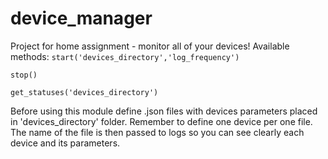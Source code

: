 # device_manager
Project for home assignment - monitor all of your devices!
Available methods:
`start('devices_directory','log_frequency')`

`stop()`

`get_statuses('devices_directory')`

Before using this module define .json files with devices parameters placed in 'devices_directory' folder.
Remember to define one device per one file.
The name of the file is then passed to logs so you can see clearly each device and its parameters.
